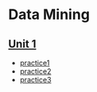 # Data Mining

## [Unit 1](https://github.com/RamonAlejandroArredondo/MineriaDeDatos/tree/Unit1)
* [practice1](https://github.com/RamonAlejandroArredondo/MineriaDeDatos/blob/Unit1/Practice_1.R) 
* [practice2](https://github.com/RamonAlejandroArredondo/MineriaDeDatos/blob/Unit1/Practice_2.R) 
* [practice3](https://github.com/RamonAlejandroArredondo/MineriaDeDatos/blob/Unit1/Practice_3.R) 
